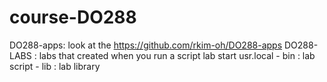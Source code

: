 # course-DO288

DO288-apps: look at the https://github.com/rkim-oh/DO288-apps
DO288-LABS : labs that created when you run a script lab <module> start
usr.local - bin : lab script
          - lib : lab library
